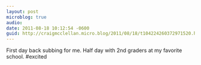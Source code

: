 ```yaml
---
layout: post
microblog: true
audio: 
date: 2011-08-18 10:12:54 -0600
guid: http://craigmcclellan.micro.blog/2011/08/18/t104224260372971520.html
---
```

First day back subbing for me. Half day with 2nd graders at my favorite school. #excited
